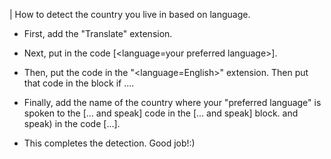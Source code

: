 | How to detect the country you live in based on language.

- First, add the "Translate" extension.

- Next, put in the code [<language=your preferred language>].

- Then, put the code in the "<language=English>" extension. Then put that code in the block if ....

- Finally, add the name of the country where your "preferred language" is spoken to the [... and speak] code in the [... and speak] block. and speak) in the code [...].

- This completes the detection. Good job!:)